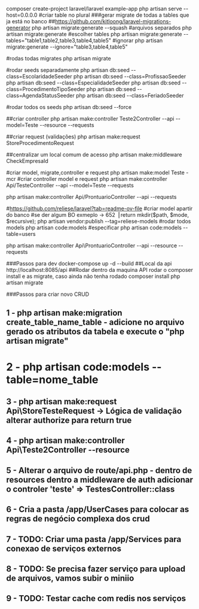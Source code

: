 composer create-project laravel/laravel example-app
php artisan serve --host=0.0.0.0
#criar table no plural
###gerar migrate de todas a tables que ja está no banco
##https://github.com/kitloong/laravel-migrations-generator
php artisan migrate:generate --squash
#arquivos separados
php artisan migrate:generate
#escolher tables
php artisan migrate:generate --tables="table1,table2,table3,table4,table5"
#ignorar
php artisan migrate:generate --ignore="table3,table4,table5"

#rodas todas migrates
php artisan migrate

#rodar seeds separadamente
php artisan db:seed --class=EscolaridadeSeeder
php artisan db:seed --class=ProfissaoSeeder
php artisan db:seed --class=EspecialidadeSeeder
php artisan db:seed --class=ProcedimentoTipoSeeder
php artisan db:seed --class=AgendaStatusSeeder
php artisan db:seed --class=FeriadoSeeder

#rodar todos os seeds
php artisan db:seed --force

##criar controller
php artisan make:controller Teste2Controller --api --model=Teste --resource --requests

##criar request (validações)
php artisan make:request StoreProcedimentoRequest

##centralizar um local comum de acesso
php artisan make:middleware CheckEmpresaId



#criar model, migrate,controller e request
php artisan make:model Teste -mcr
#criar controller model e request
php artisan make:controller Api/TesteController --api --model=Teste --requests

php artisan make:controller Api/ProntuarioController --api  --requests


#https://github.com/reliese/laravel?tab=readme-ov-file
#criar model apartir do banco
#se der algum BO exmeplo -> 652▕         return mkdir($path, $mode, $recursive);
php artisan vendor:publish --tag=reliese-models
#rodar todos models
php artisan code:models
#especificar
php artisan code:models --table=users

php artisan make:controller Api\\ProntuarioController --api  --resource --requests


###Passos para dev
docker-compose up -d --build
##Local da api
http://localhost:8085/api
##Rodar dentro da maquina API rodar o composer install e  as migrate, caso ainda não tenha rodado
composer install
php artisan migrate

###Passos para criar novo CRUD
## 1 - php artisan make:migration create_table_name_table - adicione no arquivo gerado os atributos da tabela e execute o "php artisan migrate"
#  2 - php artisan code:models --table=nome_table
## 3 - php artisan make:request Api\\StoreTesteRequest -> Lógica de validação alterar authorize para return true
## 4 - php artisan make:controller Api\\Teste2Controller --resource
## 5 - Alterar o arquivo de route/api.php - dentro de resources dentro a middleware de auth adicionar o controler  'teste' => TestesController::class
## 6 - Cria a pasta /app/UserCases para colocar as regras de negócio complexa dos crud
## 7 - TODO: Criar uma pasta /app/Services para conexao de serviços externos
## 8 - TODO: Se precisa fazer serviço para upload de arquivos, vamos subir o miniio
## 9 - TODO: Testar cache com redis nos serviços
